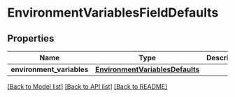 # EnvironmentVariablesFieldDefaults

## Properties
Name | Type | Description | Notes
------------ | ------------- | ------------- | -------------
**environment_variables** | [**EnvironmentVariablesDefaults**](EnvironmentVariablesDefaults.md) |  | [optional] 

[[Back to Model list]](../README.md#documentation-for-models) [[Back to API list]](../README.md#documentation-for-api-endpoints) [[Back to README]](../README.md)

